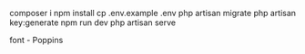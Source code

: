 composer i
npm install
cp .env.example .env
php artisan migrate
php artisan key:generate
npm run dev
php artisan serve



font - Poppins
